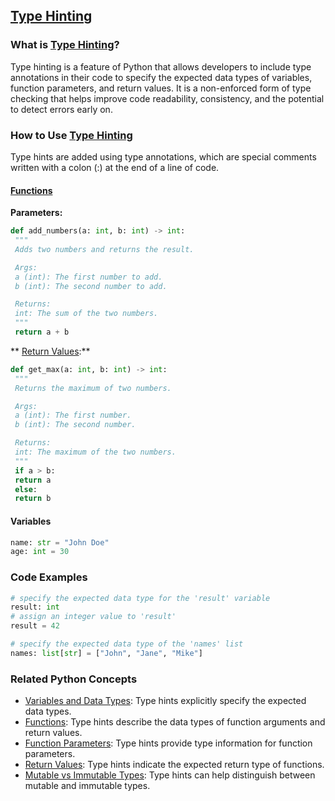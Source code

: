## [Type Hinting](./../type-hinting/)

### What is [Type Hinting](./../type-hinting/)?
Type hinting is a feature of Python that allows developers to include type annotations in their code to specify the expected data types of variables, function parameters, and return values. It is a non-enforced form of type checking that helps improve code readability, consistency, and the potential to detect errors early on.

### How to Use [Type Hinting](./../type-hinting/)
Type hints are added using type annotations, which are special comments written with a colon (:) at the end of a line of code.

#### [Functions](./../functions/)
**Parameters:**
```python
def add_numbers(a: int, b: int) -> int:
 """
 Adds two numbers and returns the result.

 Args:
 a (int): The first number to add.
 b (int): The second number to add.

 Returns:
 int: The sum of the two numbers.
 """
 return a + b
```

** [Return Values](./../return-values/):**
```python
def get_max(a: int, b: int) -> int:
 """
 Returns the maximum of two numbers.

 Args:
 a (int): The first number.
 b (int): The second number.

 Returns:
 int: The maximum of the two numbers.
 """
 if a > b:
 return a
 else:
 return b
```

#### Variables
```python
name: str = "John Doe"
age: int = 30
```

### Code Examples
```python
# specify the expected data type for the 'result' variable
result: int
# assign an integer value to 'result'
result = 42
```

```python
# specify the expected data type of the 'names' list
names: list[str] = ["John", "Jane", "Mike"]
```

### Related Python Concepts

- [Variables and Data Types](./../variables-and-data-types/): Type hints explicitly specify the expected data types.
- [Functions](./../functions/): Type hints describe the data types of function arguments and return values.
- [Function Parameters](./../function-parameters/): Type hints provide type information for function parameters.
- [Return Values](./../return-values/): Type hints indicate the expected return type of functions.
- [Mutable vs Immutable Types](./../mutable-vs-immutable-types/): Type hints can help distinguish between mutable and immutable types.